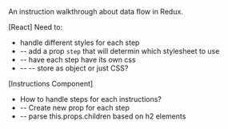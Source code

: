 An instruction walkthrough about data flow in Redux.

[React] Need to:
- handle different styles for each step
- -- add a prop `step` that will determin which stylesheet to use
- -- have each step have its own css 
- -- -- store as object or just CSS?

[Instructions Component]
- How to handle steps for each instructions?
- -- Create new prop for each step
- -- parse this.props.children based on h2 elements